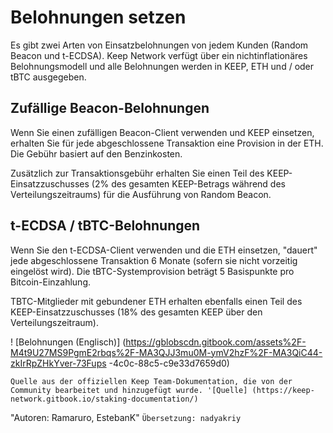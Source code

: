 # Belohnungen setzen
Es gibt zwei Arten von Einsatzbelohnungen von jedem Kunden (Random Beacon und t-ECDSA). Keep Network verfügt über ein nichtinflationäres Belohnungsmodell und alle Belohnungen werden in KEEP, ETH und / oder tBTC ausgegeben.
## Zufällige Beacon-Belohnungen
Wenn Sie einen zufälligen Beacon-Client verwenden und KEEP einsetzen, erhalten Sie für jede abgeschlossene Transaktion eine Provision in der ETH. Die Gebühr basiert auf den Benzinkosten.

Zusätzlich zur Transaktionsgebühr erhalten Sie einen Teil des KEEP-Einsatzzuschusses (2% des gesamten KEEP-Betrags während des Verteilungszeitraums) für die Ausführung von Random Beacon.

## t-ECDSA / tBTC-Belohnungen
Wenn Sie den t-ECDSA-Client verwenden und die ETH einsetzen, "dauert" jede abgeschlossene Transaktion 6 Monate (sofern sie nicht vorzeitig eingelöst wird). Die tBTC-Systemprovision beträgt 5 Basispunkte pro Bitcoin-Einzahlung.

TBTC-Mitglieder mit gebundener ETH erhalten ebenfalls einen Teil des KEEP-Einsatzzuschusses (18% des gesamten KEEP über den Verteilungszeitraum).

! [Belohnungen (Englisch)] (https://gblobscdn.gitbook.com/assets%2F-M4t9U27MS9PgmE2rbqs%2F-MA3QJJ3mu0M-ymV2hzF%2F-MA3QiC44-zkIrRpZHkYver-73Fups -4c0c-88c5-c9e33d7659d0)


`Quelle aus der offiziellen Keep Team-Dokumentation, die von der Community bearbeitet und hinzugefügt wurde. '[Quelle] (https://keep-network.gitbook.io/staking-documentation/) `

"Autoren: Ramaruro, EstebanK"
`Übersetzung: nadyakriy`
